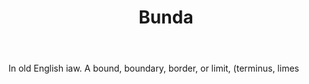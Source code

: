 ---
title: Bunda
letter: B
permalink: "/definitions/bld-bunda.html"
body: In old English iaw. A bound, boundary, border, or limit, (terminus, limes
published_at: '2018-07-07'
source: Black's Law Dictionary 2nd Ed (1910)
layout: post
---